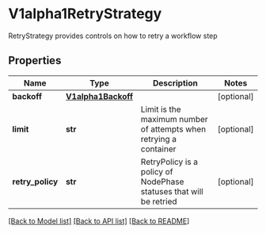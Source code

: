 # V1alpha1RetryStrategy

RetryStrategy provides controls on how to retry a workflow step
## Properties
Name | Type | Description | Notes
------------ | ------------- | ------------- | -------------
**backoff** | [**V1alpha1Backoff**](V1alpha1Backoff.md) |  | [optional] 
**limit** | **str** | Limit is the maximum number of attempts when retrying a container | [optional] 
**retry_policy** | **str** | RetryPolicy is a policy of NodePhase statuses that will be retried | [optional] 

[[Back to Model list]](../README.md#documentation-for-models) [[Back to API list]](../README.md#documentation-for-api-endpoints) [[Back to README]](../README.md)


